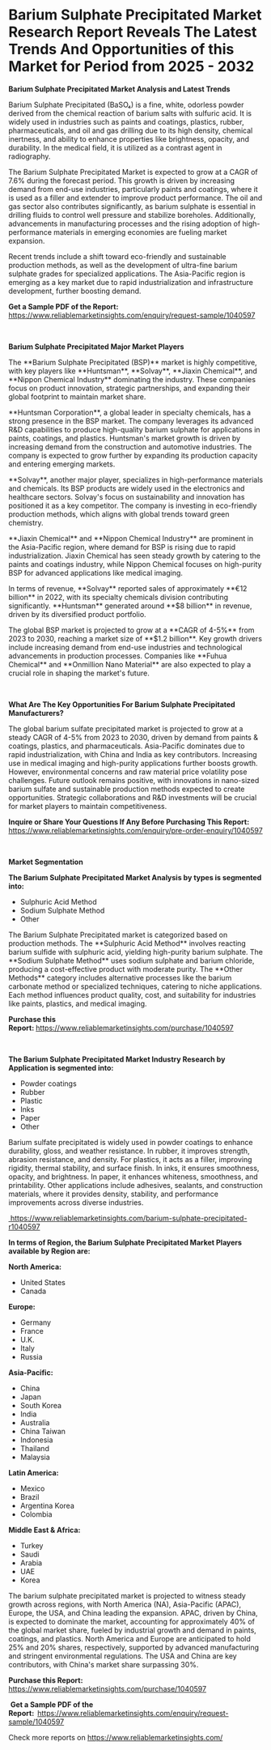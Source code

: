 <p><h1>Barium Sulphate Precipitated Market Research Report Reveals The Latest Trends And Opportunities of this Market for Period from 2025 - 2032</h1></p><p><strong>Barium Sulphate Precipitated Market Analysis and Latest Trends</strong></p>
<p><p>Barium Sulphate Precipitated (BaSO₄) is a fine, white, odorless powder derived from the chemical reaction of barium salts with sulfuric acid. It is widely used in industries such as paints and coatings, plastics, rubber, pharmaceuticals, and oil and gas drilling due to its high density, chemical inertness, and ability to enhance properties like brightness, opacity, and durability. In the medical field, it is utilized as a contrast agent in radiography.</p><p>The Barium Sulphate Precipitated Market is expected to grow at a CAGR of 7.6% during the forecast period. This growth is driven by increasing demand from end-use industries, particularly paints and coatings, where it is used as a filler and extender to improve product performance. The oil and gas sector also contributes significantly, as barium sulphate is essential in drilling fluids to control well pressure and stabilize boreholes. Additionally, advancements in manufacturing processes and the rising adoption of high-performance materials in emerging economies are fueling market expansion.</p><p>Recent trends include a shift toward eco-friendly and sustainable production methods, as well as the development of ultra-fine barium sulphate grades for specialized applications. The Asia-Pacific region is emerging as a key market due to rapid industrialization and infrastructure development, further boosting demand.</p></p>
<p><strong>Get a Sample PDF of the Report:&nbsp;</strong> <a href="https://www.reliablemarketinsights.com/enquiry/request-sample/1040597?utm_campaign=2138&utm_medium=2&utm_source=Github&utm_content=ia&utm_term=24012025&utm_id=barium-sulphate-precipitated">https://www.reliablemarketinsights.com/enquiry/request-sample/1040597</a></p>
<p>&nbsp;</p>
<p><strong>Barium Sulphate Precipitated Major Market Players</strong></p>
<p><p>The **Barium Sulphate Precipitated (BSP)** market is highly competitive, with key players like **Huntsman**, **Solvay**, **Jiaxin Chemical**, and **Nippon Chemical Industry** dominating the industry. These companies focus on product innovation, strategic partnerships, and expanding their global footprint to maintain market share.</p><p>**Huntsman Corporation**, a global leader in specialty chemicals, has a strong presence in the BSP market. The company leverages its advanced R&D capabilities to produce high-quality barium sulphate for applications in paints, coatings, and plastics. Huntsman's market growth is driven by increasing demand from the construction and automotive industries. The company is expected to grow further by expanding its production capacity and entering emerging markets.</p><p>**Solvay**, another major player, specializes in high-performance materials and chemicals. Its BSP products are widely used in the electronics and healthcare sectors. Solvay's focus on sustainability and innovation has positioned it as a key competitor. The company is investing in eco-friendly production methods, which aligns with global trends toward green chemistry.</p><p>**Jiaxin Chemical** and **Nippon Chemical Industry** are prominent in the Asia-Pacific region, where demand for BSP is rising due to rapid industrialization. Jiaxin Chemical has seen steady growth by catering to the paints and coatings industry, while Nippon Chemical focuses on high-purity BSP for advanced applications like medical imaging.</p><p>In terms of revenue, **Solvay** reported sales of approximately **€12 billion** in 2022, with its specialty chemicals division contributing significantly. **Huntsman** generated around **$8 billion** in revenue, driven by its diversified product portfolio.</p><p>The global BSP market is projected to grow at a **CAGR of 4-5%** from 2023 to 2030, reaching a market size of **$1.2 billion**. Key growth drivers include increasing demand from end-use industries and technological advancements in production processes. Companies like **Fuhua Chemical** and **Onmillion Nano Material** are also expected to play a crucial role in shaping the market's future.</p></p>
<p>&nbsp;</p>
<p><strong>What Are The Key Opportunities For Barium Sulphate Precipitated Manufacturers?</strong></p>
<p><p>The global barium sulfate precipitated market is projected to grow at a steady CAGR of 4-5% from 2023 to 2030, driven by demand from paints & coatings, plastics, and pharmaceuticals. Asia-Pacific dominates due to rapid industrialization, with China and India as key contributors. Increasing use in medical imaging and high-purity applications further boosts growth. However, environmental concerns and raw material price volatility pose challenges. Future outlook remains positive, with innovations in nano-sized barium sulfate and sustainable production methods expected to create opportunities. Strategic collaborations and R&D investments will be crucial for market players to maintain competitiveness.</p></p>
<p><strong>Inquire or Share Your Questions If Any Before Purchasing This Report:</strong> <a href="https://www.reliablemarketinsights.com/enquiry/pre-order-enquiry/1040597?utm_campaign=2138&utm_medium=2&utm_source=Github&utm_content=ia&utm_term=24012025&utm_id=barium-sulphate-precipitated">https://www.reliablemarketinsights.com/enquiry/pre-order-enquiry/1040597</a></p>
<p>&nbsp;</p>
<p><strong>Market Segmentation</strong></p>
<p><strong>The Barium Sulphate Precipitated Market Analysis by types is segmented into:</strong></p>
<p><ul><li>Sulphuric Acid Method</li><li>Sodium Sulphate Method</li><li>Other</li></ul></p>
<p><p>The Barium Sulphate Precipitated market is categorized based on production methods. The **Sulphuric Acid Method** involves reacting barium sulfide with sulphuric acid, yielding high-purity barium sulphate. The **Sodium Sulphate Method** uses sodium sulphate and barium chloride, producing a cost-effective product with moderate purity. The **Other Methods** category includes alternative processes like the barium carbonate method or specialized techniques, catering to niche applications. Each method influences product quality, cost, and suitability for industries like paints, plastics, and medical imaging.</p></p>
<p><strong>Purchase this Report:&nbsp;</strong><a href="https://www.reliablemarketinsights.com/purchase/1040597?utm_campaign=2138&utm_medium=2&utm_source=Github&utm_content=ia&utm_term=24012025&utm_id=barium-sulphate-precipitated">https://www.reliablemarketinsights.com/purchase/1040597</a></p>
<p>&nbsp;</p>
<p><strong>The Barium Sulphate Precipitated Market Industry Research by Application is segmented into:</strong></p>
<p><ul><li>Powder coatings</li><li>Rubber</li><li>Plastic</li><li>Inks</li><li>Paper</li><li>Other</li></ul></p>
<p><p>Barium sulfate precipitated is widely used in powder coatings to enhance durability, gloss, and weather resistance. In rubber, it improves strength, abrasion resistance, and density. For plastics, it acts as a filler, improving rigidity, thermal stability, and surface finish. In inks, it ensures smoothness, opacity, and brightness. In paper, it enhances whiteness, smoothness, and printability. Other applications include adhesives, sealants, and construction materials, where it provides density, stability, and performance improvements across diverse industries.</p></p>
<p><a href="https://www.reliablemarketinsights.com/barium-sulphate-precipitated-r1040597?utm_campaign=2138&utm_medium=2&utm_source=Github&utm_content=ia&utm_term=24012025&utm_id=barium-sulphate-precipitated">&nbsp;https://www.reliablemarketinsights.com/barium-sulphate-precipitated-r1040597</a></p>
<p><strong>In terms of Region, the Barium Sulphate Precipitated Market Players available by Region are:</strong></p>
<p>
    <p> <strong> North America: </strong>
        <ul>
            <li>United States</li>
            <li>Canada</li>
        </ul>
        </p> 
    <p> <strong> Europe: </strong>
        <ul>
            <li>Germany</li>
            <li>France</li>
            <li>U.K.</li>
            <li>Italy</li>
            <li>Russia</li>
        </ul>
        </p> 
    <p> <strong> Asia-Pacific: </strong>
        <ul>
            <li>China</li>
            <li>Japan</li>
            <li>South Korea</li>
            <li>India</li>
            <li>Australia</li>
            <li>China Taiwan</li>
            <li>Indonesia</li>
            <li>Thailand</li>
            <li>Malaysia</li>
        </ul>
        </p> 
    <p> <strong> Latin America: </strong>
        <ul>
            <li>Mexico</li>
            <li>Brazil</li>
            <li>Argentina Korea</li>
            <li>Colombia</li>
        </ul>
        </p> 
    <p> <strong> Middle East & Africa: </strong>
        <ul>
            <li>Turkey</li>
            <li>Saudi</li>
            <li>Arabia</li>
            <li>UAE</li>
            <li>Korea</li>
        </ul>
    </p>
    </p>
<p><p>The barium sulphate precipitated market is projected to witness steady growth across regions, with North America (NA), Asia-Pacific (APAC), Europe, the USA, and China leading the expansion. APAC, driven by China, is expected to dominate the market, accounting for approximately 40% of the global market share, fueled by industrial growth and demand in paints, coatings, and plastics. North America and Europe are anticipated to hold 25% and 20% shares, respectively, supported by advanced manufacturing and stringent environmental regulations. The USA and China are key contributors, with China's market share surpassing 30%.</p></p>
<p><strong>Purchase this Report: </strong><a href="https://www.reliablemarketinsights.com/purchase/1040597?utm_campaign=2138&utm_medium=2&utm_source=Github&utm_content=ia&utm_term=24012025&utm_id=barium-sulphate-precipitated">https://www.reliablemarketinsights.com/purchase/1040597</a></p>
<p>&nbsp;<strong>Get a Sample PDF of the Report:&nbsp;&nbsp;</strong><a href="https://www.reliablemarketinsights.com/enquiry/request-sample/1040597?utm_campaign=2138&utm_medium=2&utm_source=Github&utm_content=ia&utm_term=24012025&utm_id=barium-sulphate-precipitated">https://www.reliablemarketinsights.com/enquiry/request-sample/1040597</a></p>
<p><strong></strong></p>
<p>Check more reports on <a href="https://www.reliablemarketinsights.com/?utm_campaign=2138&utm_medium=2&utm_source=Github&utm_content=ia&utm_term=24012025&utm_id=barium-sulphate-precipitated">https://www.reliablemarketinsights.com/</a></p>